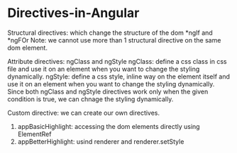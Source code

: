 # Directives-in-Angular
Structural directives: which change the structure of the dom
*ngIf and *ngFOr
Note: we cannot use more than 1 structural directive on the same dom element.

Attribute directives:
ngClass and ngStyle
ngClass: define a css class in css file and use it on an element when you want to change the styling dynamically.
ngStyle: define a css style, inline way on the element itself and use it on an element when you want to change the styling dynamically.
Since both ngClass and ngStyle directives work only when the given condition is true,
we can chnage the styling dynamically.

Custom directive: we can create our own directives.

1. appBasicHighlight: accessing the dom elements directly using ElementRef
2. appBetterHighlight: usind renderer and renderer.setStyle
